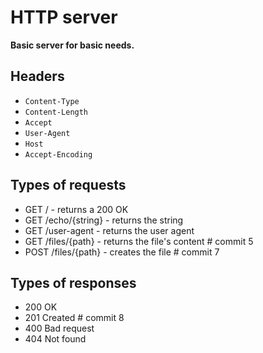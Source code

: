 # HTTP server

**Basic server for basic needs.**

## Headers

- `Content-Type`
- `Content-Length`
- `Accept`
- `User-Agent`
- `Host`
- `Accept-Encoding`

## Types of requests

- GET / - returns a 200 OK
- GET /echo/{string} - returns the string
- GET /user-agent - returns the user agent
- GET /files/{path} - returns the file's content  # commit 5
- POST /files/{path} - creates the file  # commit 7

## Types of responses

- 200 OK
- 201 Created  # commit 8
- 400 Bad request
- 404 Not found